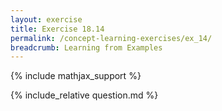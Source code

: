 ```yaml
---
layout: exercise
title: Exercise 18.14
permalink: /concept-learning-exercises/ex_14/
breadcrumb: Learning from Examples
---
```


{% include mathjax_support %}

<div><i class="arrow-up loader" data-chapter="concept-learning-exercises" data-exercise="ex_14" data-rating="0"></i></div>
{% include_relative question.md %}
